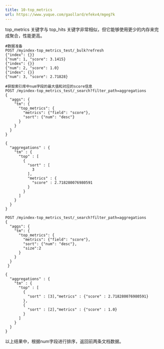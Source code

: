 ```yaml
---
title: 10-top_metrics
url: https://www.yuque.com/gaollard/efekv4/mgeg7k
---
```


top\_metrics 关键字与 top\_hits 关键字非常相似，但它能够使用更少的内存来完成聚合，性能更高。

    #数据准备
    POST /myindex-top_metrics_test/_bulk?refresh
    {"index": {}}
    {"num": 1, "score": 3.1415}
    {"index": {}}
    {"num": 2, "score": 1.0}
    {"index": {}}
    {"num": 3, "score": 2.71828}

    #获取索引库中num字段的最大值和对应的score信息
    POST /myindex-top_metrics_test/_search?filter_path=aggregations
    {
      "aggs": {
        "tm": {
          "top_metrics": {
            "metrics": {"field": "score"},
            "sort": {"num": "desc"}
          }
        }
      }
    }

<!---->

    {
      "aggregations" : {
        "tm" : {
          "top" : [
            {
              "sort" : [
                3
              ],
              "metrics" : {
                "score" : 2.718280076980591
              }
            }
          ]
        }
      }
    }

<!---->

    POST /myindex-top_metrics_test/_search?filter_path=aggregations
    {
      "aggs": {
        "tm": {
          "top_metrics": {
            "metrics": {"field": "score"},
            "sort": {"num": "desc"},
            "size":2
          }
        }
      }
     }

    {
      "aggregations" : {
        "tm" : {
          "top" : [
            {
              "sort" : [3],"metrics" : {"score" : 2.718280076980591}
            },
            {
              "sort" : [2],"metrics" : {"score" : 1.0}
            }
          ]
        }
      }
    }

以上结果中，根据num字段进行排序，返回前两条文档数据。
